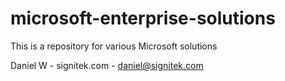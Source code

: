 # microsoft-enterprise-solutions

This is a repository for various Microsoft solutions

Daniel W - signitek.com - daniel@signitek.com
